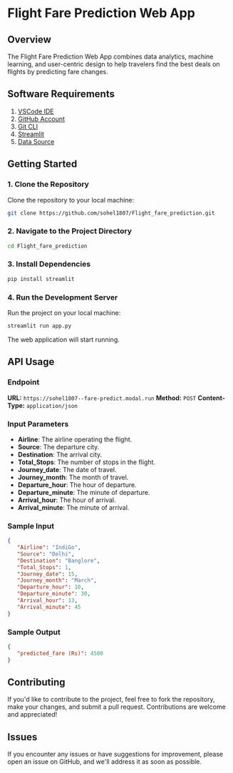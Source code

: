 # Flight Fare Prediction Web App

## Overview
The Flight Fare Prediction Web App combines data analytics, machine learning, and user-centric design to help travelers find the best deals on flights by predicting fare changes.

## Software Requirements
1. [VSCode IDE](https://code.visualstudio.com/)
2. [GitHub Account](https://github.com/)
3. [Git CLI](https://git-scm.com/downloads)
4. [Streamlit](https://streamlit.io/cloud)
5. [Data Source](https://www.kaggle.com/)

## Getting Started

### 1. Clone the Repository
Clone the repository to your local machine:

```bash
git clone https://github.com/sohel1807/Flight_fare_prediction.git
```

### 2. Navigate to the Project Directory
```bash
cd Flight_fare_prediction
```

### 3. Install Dependencies
```bash
pip install streamlit
```

### 4. Run the Development Server
Run the project on your local machine:
```bash
streamlit run app.py
```

The web application will start running.

## API Usage

### Endpoint
**URL:** `https://sohel1807--fare-predict.modal.run`
**Method:** `POST`
**Content-Type:** `application/json`

### Input Parameters
- **Airline**: The airline operating the flight.
- **Source**: The departure city.
- **Destination**: The arrival city.
- **Total_Stops**: The number of stops in the flight.
- **Journey_date**: The date of travel.
- **Journey_month**: The month of travel.
- **Departure_hour**: The hour of departure.
- **Departure_minute**: The minute of departure.
- **Arrival_hour**: The hour of arrival.
- **Arrival_minute**: The minute of arrival.

### Sample Input
```json
{
   "Airline": "IndiGo",
   "Source": "Delhi",
   "Destination": "Banglore",
   "Total_Stops": 1,
   "Journey_date": 15,
   "Journey_month": "March",
   "Departure_hour": 10,
   "Departure_minute": 30,
   "Arrival_hour": 13,
   "Arrival_minute": 45
}
```

### Sample Output
```json
{
   "predicted_fare (Rs)": 4500
}
```

## Contributing
If you'd like to contribute to the project, feel free to fork the repository, make your changes, and submit a pull request. Contributions are welcome and appreciated!

## Issues
If you encounter any issues or have suggestions for improvement, please open an issue on GitHub, and we'll address it as soon as possible.